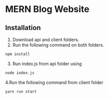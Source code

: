 # MERN Blog Website

## Installation

1. Download api and client folders.
2. Run the following command on both folders.
```bash
npm install
```
3. Run index.js from api folder using
```bash
node index.js
```
4.Run the following command from client folder
```bash
yarn run start
```
